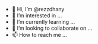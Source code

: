- 👋 Hi, I’m @rezzdhany
- 👀 I’m interested in ...
- 🌱 I’m currently learning ...
- 💞️ I’m looking to collaborate on ...
- 📫 How to reach me ...

<!---
rezzdhany/rezzdhany is a ✨ special ✨ repository because its `README.md` (this file) appears on your GitHub profile.
You can click the Preview link to take a look at your changes.
--->
